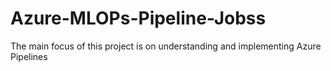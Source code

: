 # Azure-MLOPs-Pipeline-Jobss
The main focus of this project is on understanding and implementing Azure Pipelines

